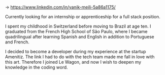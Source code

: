 → https://www.linkedin.com/in/yanik-meili-5a86a1175/

Currently looking for an internship or apprenticeship for a full stack position.

I spent my childhood in Switzerland before moving to Brazil at age ten. I graduated from the French High School of São Paulo, where I became quadrilingual after learning Spanish and English in addition to Portuguese and French.

I decided to become a developer during my experience at the startup Amenitiz. The link I had to do with the tech team made me fall in love with this art. Therefore I joined Le Wagon, and  now I wish to deepen my knowledge in the coding word.


<!---
yanikmeili/yanikmeili is a ✨ special ✨ repository because its `README.md` (this file) appears on your GitHub profile.
You can click the Preview link to take a look at your changes.
--->
